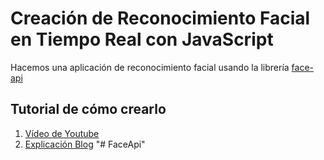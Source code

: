 # Creación de Reconocimiento Facial en Tiempo Real con JavaScript
Hacemos una aplicación de reconocimiento facial usando la librería [face-api](https://github.com/justadudewhohacks/face-api.js/)

## Tutorial de cómo crearlo
1. [Vídeo de Youtube](https://youtu.be/XJRL4XFJ9d8)
2. [Explicación Blog](https://urimarti.com/frontend/creacion-de-reconocimiento-facial-en-tiempo-real/)
"# FaceApi" 
